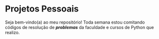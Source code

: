 # Projetos Pessoais
 Seja bem-vindo(a) ao meu repositório! Toda semana estou comitando códigos de resolução de __*problemas*__ da faculdade e cursos de Python que realizo.
